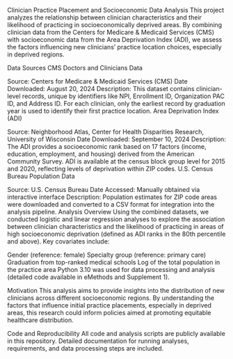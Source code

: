 Clinician Practice Placement and Socioeconomic Data Analysis
This project analyzes the relationship between clinician characteristics and their likelihood of practicing in socioeconomically deprived areas. By combining clinician data from the Centers for Medicare & Medicaid Services (CMS) with socioeconomic data from the Area Deprivation Index (ADI), we assess the factors influencing new clinicians’ practice location choices, especially in deprived regions.

Data Sources
CMS Doctors and Clinicians Data

Source: Centers for Medicare & Medicaid Services (CMS)
Date Downloaded: August 20, 2024
Description: This dataset contains clinician-level records, unique by identifiers like NPI, Enrollment ID, Organization PAC ID, and Address ID. For each clinician, only the earliest record by graduation year is used to identify their first practice location.
Area Deprivation Index (ADI)

Source: Neighborhood Atlas, Center for Health Disparities Research, University of Wisconsin
Date Downloaded: September 10, 2024
Description: The ADI provides a socioeconomic rank based on 17 factors (income, education, employment, and housing) derived from the American Community Survey. ADI is available at the census block group level for 2015 and 2020, reflecting levels of deprivation within ZIP codes.
U.S. Census Bureau Population Data

Source: U.S. Census Bureau
Date Accessed: Manually obtained via interactive interface
Description: Population estimates for ZIP code areas were downloaded and converted to a CSV format for integration into the analysis pipeline.
Analysis Overview
Using the combined datasets, we conducted logistic and linear regression analyses to explore the association between clinician characteristics and the likelihood of practicing in areas of high socioeconomic deprivation (defined as ADI ranks in the 80th percentile and above). Key covariates include:

Gender (reference: female)
Specialty group (reference: primary care)
Graduation from top-ranked medical schools
Log of the total population in the practice area
Python 3.10 was used for data processing and analysis (detailed code available in eMethods and Supplement 1).

Motivation
This analysis aims to provide insights into the distribution of new clinicians across different socioeconomic regions. By understanding the factors that influence initial practice placements, especially in deprived areas, this research could inform policies aimed at promoting equitable healthcare distribution.

Code and Reproducibility
All code and analysis scripts are publicly available in this repository. Detailed documentation for running analyses, requirements, and data processing steps are included.
